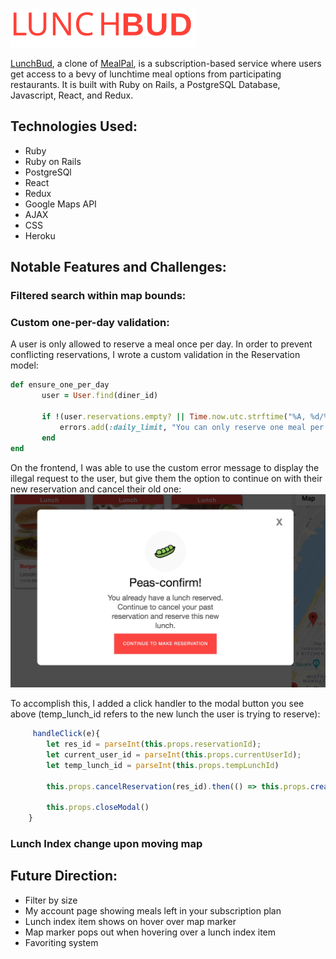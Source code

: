 ![LunchBudLogo](https://github.com/jchen143/lunch-buddy/blob/master/app/assets/images/logo_red.svg)

[LunchBud](https://lunchbud.herokuapp.com/#/), a clone of [MealPal](https://mealpal.com/), is a subscription-based service where users get access to a bevy of lunchtime meal options from participating restaurants. It is built with Ruby on Rails, a PostgreSQL Database, Javascript, React, and Redux.

## Technologies Used: 
* Ruby
* Ruby on Rails 
* PostgreSQl 
* React 
* Redux 
* Google Maps API 
* AJAX
* CSS 
* Heroku

## Notable Features and Challenges: 

### Filtered search within map bounds: 

### Custom one-per-day validation: 
A user is only allowed to reserve a meal once per day. In order to prevent conflicting reservations, I wrote a custom validation in the Reservation model: 
 ``` Ruby
 def ensure_one_per_day
        user = User.find(diner_id)

        if !(user.reservations.empty? || Time.now.utc.strftime("%A, %d/%m/%Y") != user.reservations.last.created_at.strftime("%A, %d/%m/%Y"))
            errors.add(:daily_limit, "You can only reserve one meal per day ")
        end 
end 
```
On the frontend, I was able to use the custom error message to display the illegal request to the user, but give them the option to continue on with their new reservation and cancel their old one: 
![LunchBudLogo](https://github.com/jchen143/lunch-buddy/blob/master/app/assets/images/cancel_modal.JPG)

To accomplish this, I added a click handler to the modal button you see above (temp_lunch_id refers to the new lunch the user is trying to reserve): 

``` Javascript
     handleClick(e){
        let res_id = parseInt(this.props.reservationId);
        let current_user_id = parseInt(this.props.currentUserId); 
        let temp_lunch_id = parseInt(this.props.tempLunchId)

        this.props.cancelReservation(res_id).then(() => this.props.createReservation({ diner_id: current_user_id, lunch_id: temp_lunch_id }).then(() => this.props.openModal('successful_reservation')))
        
        this.props.closeModal()
    }

```

### Lunch Index change upon moving map

## Future Direction: 
* Filter by size
* My account page showing meals left in your subscription plan
* Lunch index item shows on hover over map marker
* Map marker pops out when hovering over a lunch index item
* Favoriting system 





